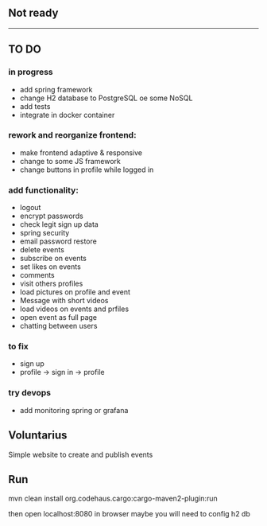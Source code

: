 ## Not ready

---

## TO DO

### in progress
* add spring framework
* change H2 database to PostgreSQL oe some NoSQL
* add tests
* integrate in docker container


### rework and reorganize frontend: 
* make frontend adaptive & responsive
* change to some JS framework
* change buttons in profile while logged in

### add functionality:
* logout 
* encrypt passwords
* check legit sign up data
* spring security 
* email password restore
* delete events
* subscribe on events
* set likes on events
* comments
* visit others profiles
* load pictures on profile and event
* Message with short videos
* load videos on events and prfiles
* open event as full page
* chatting between users

### to fix
* sign up
* profile -> sign in -> profile

### try devops
* add monitoring spring or grafana

## Voluntarius

Simple website to create and publish events

## Run

mvn clean install org.codehaus.cargo:cargo-maven2-plugin:run

then open localhost:8080 in browser
maybe you will need to config h2 db

